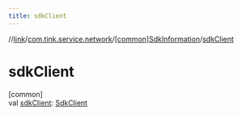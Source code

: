 ```yaml
---
title: sdkClient
---
```

//[link](../../../index.html)/[com.tink.service.network](../index.html)/[[common]SdkInformation](index.html)/[sdkClient](sdk-client.html)



# sdkClient



[common]\
val [sdkClient](sdk-client.html): [SdkClient](../[common]-sdk-client/index.html)




